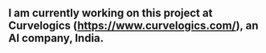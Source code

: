 ## I am currently working on this project at Curvelogics (https://www.curvelogics.com/), an AI company, India. 
